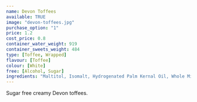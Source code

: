 ```yaml
---
name: Devon Toffees
available: TRUE
image: "devon-toffees.jpg"
purchase_option: "1"
price: 1.2
cost_price: 0.8
container_water_weight: 919
container_sweets_weight: 484
type: [Toffee, Wrapped]
flavour: [Toffee]
colour: [White]
free: [Alcohol, Sugar]
ingredients: "Maltitol, Isomalt, Hydrogenated Palm Kernal Oil, Whole Milk Powder, Butter, Salt, Emulsifier: Soya Lecithin E322"
---
```

Sugar free creamy Devon toffees.